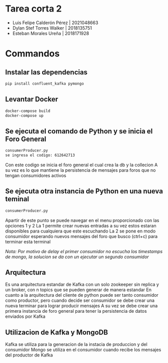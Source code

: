 # Tarea corta 2

- Luis Felipe Calderón Pérez | 2021048663
- Dylan Stef Torres Walker | 2018135751
- Esteban Morales Ureña | 2018171928

# Commandos 

## Instalar las dependencias
``` bash
pip install confluent_kafka pymongo
```

## Levantar Docker

``` bash
docker-compose build
docker-compose up
```

## Se ejecuta el comando de Python y se inicia el Foro General
``` bash
consumerProducer.py
se ingresa el codigo: 612642713
```
Con este codigo se inicia el foro general el cual crea la db y la collecion
A su vez es lo que mantiene la persistencia de mensajes para foros que no tengan consumidores activos

## Se ejecuta otra instancia de Python en una nueva teminal
``` bash
consumerProducer.py
```
Apartir de este punto se puede navegar en el menu proporcionado con las opciones 1 y 2
La 1 permite crear nuevas entradas a su vez estos estaran disponibles para cualquiera que este escuchando 
La 2 se pone en modo consumidor esperando nuevos mensajes del foro que busco (ctrl+c) para terminar esta terminal

*Nota:
Por motivo de delay el primer consumidor no escucha los timestamps de mongo, la solucion se da con un ejecutar un segundo consumidor*

## Arquitectura

Es una arquitectura estandar de Kafka con un solo zookeeper sin replica y un broker, con n topics que se pueden generar de manera estandar
En cuanto a la arquitectura del cliente de python puede ser tanto consumidor como productor, pero cuando decide ser consumidor se debe crear una nueva terminar para lograr producir mensajes
A su vez se debe crear una primera instancia de foro general para tener la persistencia de datos enviados por Kafka

## Utilizacion de Kafka y MongoDB

Kafka se utiliza para la generacion de la instacia de produccion y del consumidor
Mongo se utiliza en el consumidor cuando recibe los mensajes del productor de Kafka

